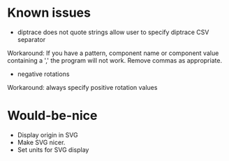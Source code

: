 Known issues
============

* diptrace does not quote strings allow user to specify diptrace CSV separator

Workaround: If you have a pattern, component name or component value containing a ',' the program will not work.  Remove commas as appropriate.

* negative rotations

Workaround: always specify positive rotation values

Would-be-nice
=============

* Display origin in SVG
* Make SVG nicer.
* Set units for SVG display
